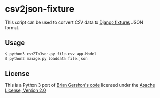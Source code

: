 # csv2json-fixture
This script can be used to convert CSV data to [Django fixtures](https://docs.djangoproject.com/en/stable/howto/initial-data/) JSON format.

## Usage
```bash
$ python3 csv2ToJson.py file.csv app.Model
$ python3 manage.py loaddata file.json
```

## License
This is a Python 3 port of [Brian Gershon's code](https://djangosnippets.org/snippets/1680/) licensed under the [Apache License, Version 2.0](http://www.apache.org/licenses/LICENSE-2.0)
